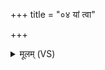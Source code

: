+++
title = "०४ यां त्वा"

+++
<details><summary>मूलम् (VS)</summary>

यां त्वा॑ दे॒वा असृ॑जन्त॒ विश्व॒ इषुं॑ कृण्वा॒ना अस॑नाय धृ॒ष्णुम्।  
सा नो॑ मृड वि॒दथे॑ गृणा॒ना तस्यै॑ ते॒ नमो॑ अस्तु देवि ॥
</details>